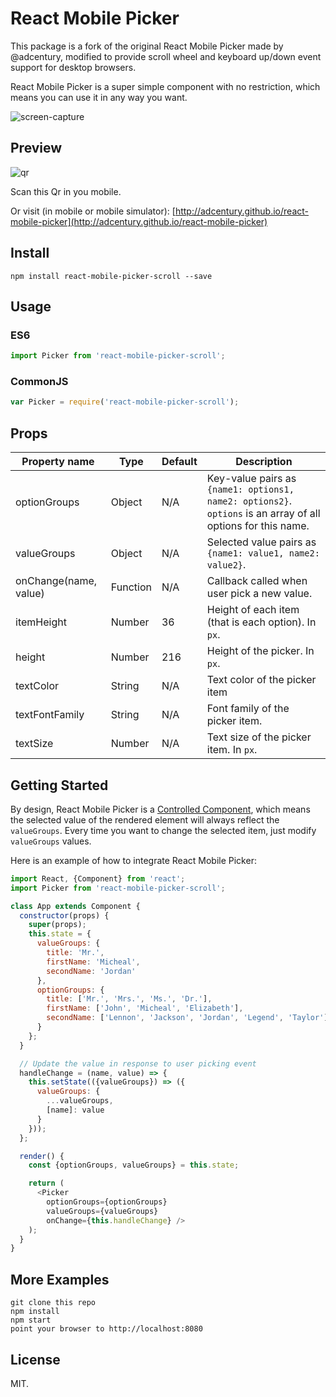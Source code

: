 # React Mobile Picker

This package is a fork of the original React Mobile Picker made by @adcentury, modified to provide scroll wheel and keyboard up/down event support for desktop browsers.

React Mobile Picker is a super simple component with no restriction, which means you can use it in any way you want.

![screen-capture](./examples/screen-capture.gif)

## Preview

![qr](./examples/qr.png)

Scan this Qr in you mobile.

Or visit (in mobile or mobile simulator): [http://adcentury.github.io/react-mobile-picker](http://adcentury.github.io/react-mobile-picker)

## Install

```
npm install react-mobile-picker-scroll --save
```

## Usage

### ES6

```javascript
import Picker from 'react-mobile-picker-scroll';
```

### CommonJS

```javascript
var Picker = require('react-mobile-picker-scroll');
```

## Props

| Property name | Type | Default | Description |
| ------------- | ---- | ------- | ----------- |
| optionGroups | Object | N/A | Key-value pairs as `{name1: options1, name2: options2}`. `options` is an array of all options for this name. |
| valueGroups | Object | N/A | Selected value pairs as `{name1: value1, name2: value2}`. |
| onChange(name, value) | Function | N/A | Callback called when user pick a new value. |
| itemHeight | Number | 36 | Height of each item (that is each option). In `px`. |
| height | Number | 216 | Height of the picker. In `px`. |
| textColor | String | N/A | Text color of the picker item |
| textFontFamily | String | N/A | Font family of the picker item. |
| textSize | Number | N/A | Text size of the picker item. In `px`. |

## Getting Started

By design, React Mobile Picker is a [Controlled Component](https://facebook.github.io/react/docs/forms.html#controlled-components), which means the selected value of the rendered element will always reflect the `valueGroups`. Every time you want to change the selected item, just modify `valueGroups` values.

Here is an example of how to integrate React Mobile Picker:

```javascript
import React, {Component} from 'react';
import Picker from 'react-mobile-picker-scroll';

class App extends Component {
  constructor(props) {
    super(props);
    this.state = {
      valueGroups: {
        title: 'Mr.',
        firstName: 'Micheal',
        secondName: 'Jordan'
      }, 
      optionGroups: {
        title: ['Mr.', 'Mrs.', 'Ms.', 'Dr.'],
        firstName: ['John', 'Micheal', 'Elizabeth'],
        secondName: ['Lennon', 'Jackson', 'Jordan', 'Legend', 'Taylor']
      }
    };
  }

  // Update the value in response to user picking event
  handleChange = (name, value) => {
    this.setState(({valueGroups}) => ({
      valueGroups: {
        ...valueGroups,
        [name]: value
      }
    }));
  };

  render() {
    const {optionGroups, valueGroups} = this.state;

    return (
      <Picker
        optionGroups={optionGroups}
        valueGroups={valueGroups}
        onChange={this.handleChange} />
    );
  }
}
```

## More Examples

```
git clone this repo
npm install
npm start
point your browser to http://localhost:8080
```

## License

MIT.
